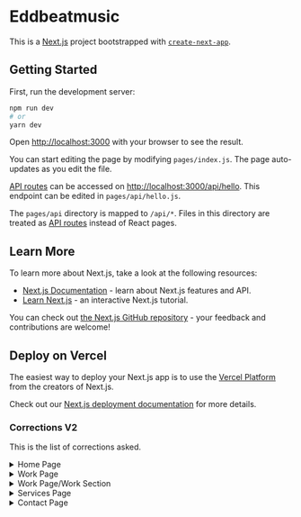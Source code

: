 # Eddbeatmusic

This is a [Next.js](https://nextjs.org/) project bootstrapped with [`create-next-app`](https://github.com/vercel/next.js/tree/canary/packages/create-next-app).

## Getting Started

First, run the development server:

```bash
npm run dev
# or
yarn dev
```

Open [http://localhost:3000](http://localhost:3000) with your browser to see the result.

You can start editing the page by modifying `pages/index.js`. The page auto-updates as you edit the file.

[API routes](https://nextjs.org/docs/api-routes/introduction) can be accessed on [http://localhost:3000/api/hello](http://localhost:3000/api/hello). This endpoint can be edited in `pages/api/hello.js`.

The `pages/api` directory is mapped to `/api/*`. Files in this directory are treated as [API routes](https://nextjs.org/docs/api-routes/introduction) instead of React pages.

## Learn More

To learn more about Next.js, take a look at the following resources:

- [Next.js Documentation](https://nextjs.org/docs) - learn about Next.js features and API.
- [Learn Next.js](https://nextjs.org/learn) - an interactive Next.js tutorial.

You can check out [the Next.js GitHub repository](https://github.com/vercel/next.js/) - your feedback and contributions are welcome!

## Deploy on Vercel

The easiest way to deploy your Next.js app is to use the [Vercel Platform](https://vercel.com/new?utm_medium=default-template&filter=next.js&utm_source=create-next-app&utm_campaign=create-next-app-readme) from the creators of Next.js.

Check out our [Next.js deployment documentation](https://nextjs.org/docs/deployment) for more details.


### Corrections V2

This is the list of corrections asked.

<details>
  <summary>Home Page</summary>

 - [X] Change TopBar grey color #696969
 - [ ] TopBar little bit Bigger Icons
 - [ ] There is a new icon on the top bar (Youtube)
 - [ ] Scroll more title should be display right when the user lands on the home page
 - [ ] Change the title of the Reel Section
 - [ ] Add the Play reel following the mouse on the Reel section
 - [ ] On latest releases' section the words should be less separate
 - [ ] Add Arrow on the long player part
 - [ ] On accelerating valuation Eduardo has change the text and has add another bullet
 - [ ] On the let's talk section the line spacing is a little bit smaller
 - [ ] On the footer the line that separates the sections must be thiner
 - [ ] Add the youtube link on the footer

</details>

<details>
  <summary>Work Page</summary>

 - [ ] Correct the whitness of the thumbnail
 - [ ] Thumbnail image get bigger on hover (Optional)
 - [ ] Stop playing music when the project section opens up
 - [ ] Change disposition of the text and play icon (do this last)
 - [ ] Add view project text on thumbnail with same underline action
 - [ ] On hover the play button should not be the hand
 - [ ] Thumbnail image should get bigger on the hover (optional)
 - [ ] Title thumbnail should underlined when hover
 - [ ] Play button should get bigger on hover and on click back to normal

</details>

<details>
  <summary>Work Page/Work Section</summary>

  - [ ] The video should not be played right away
  - [ ] Make the background darker (Optional)
  - [ ] The modal should be bigger
  - [ ] Remove white margin
  - [ ] The close Icon should be smaller
  - [ ] On the purpose section the left side should of 3 columns, the typography should be smaller, the line spacing should be less
  - [ ] On the playlist preview, title should be all capitalize, icons should be bigger and clearer
  - [ ] Better alignment on the playlist preview section and the interline should be less
  - [ ] Text on the soundtrack sections should be smaller

</details>

<details>
  <summary>Services Page</summary>

  - [ ] Title Page should be bigger
  - [ ] Distance between title and subttile should be less
  - [ ] On the table, The title and the text should be separated
  - [ ] The size of the text should be less and remove capitalize

</details>

<details>
  <summary>Contact Page</summary>

  - [ ] On the inspired with my work section the Long disc should be align with the text on the right
  
</details>
